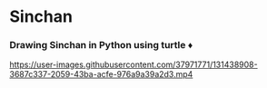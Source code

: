# Sinchan
<h3> Drawing Sinchan in Python using turtle ♦ </h3>
   

https://user-images.githubusercontent.com/37971771/131438908-3687c337-2059-43ba-acfe-976a9a39a2d3.mp4


